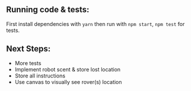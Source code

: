 ## Running code & tests:

First install dependencies with `yarn` then run with `npm start`, `npm test` for tests.

## Next Steps:

* More tests
* Implement robot scent & store lost location
* Store all instructions
* Use canvas to visually see rover(s) location

